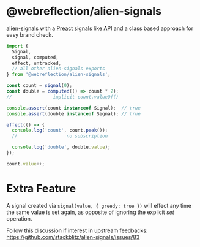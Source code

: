 # @webreflection/alien-signals

[alien-signals](https://github.com/stackblitz/alien-signals) with a [Preact signals](https://preactjs.com/guide/v10/signals/) like API and a class based approach for easy brand check.

```js
import {
  Signal,
  signal, computed,
  effect, untracked,
  // all other alien-signals exports
} from '@webreflection/alien-signals';

const count = signal(0);
const double = computed(() => count * 2);
//               implicit count.valueOf()

console.assert(count instanceof Signal);  // true
console.assert(double instanceof Signal); // true

effect(() => {
  console.log('count', count.peek());
  //                  no subscription

  console.log('double', double.value);
});

count.value++;
```

# Extra Feature

A signal created via `signal(value, { greedy: true })` will effect any time the same value is set again, as opposite of ignoring the explicit *set* operation.

Follow this discussion if interest in upstream feedbacks: https://github.com/stackblitz/alien-signals/issues/83
